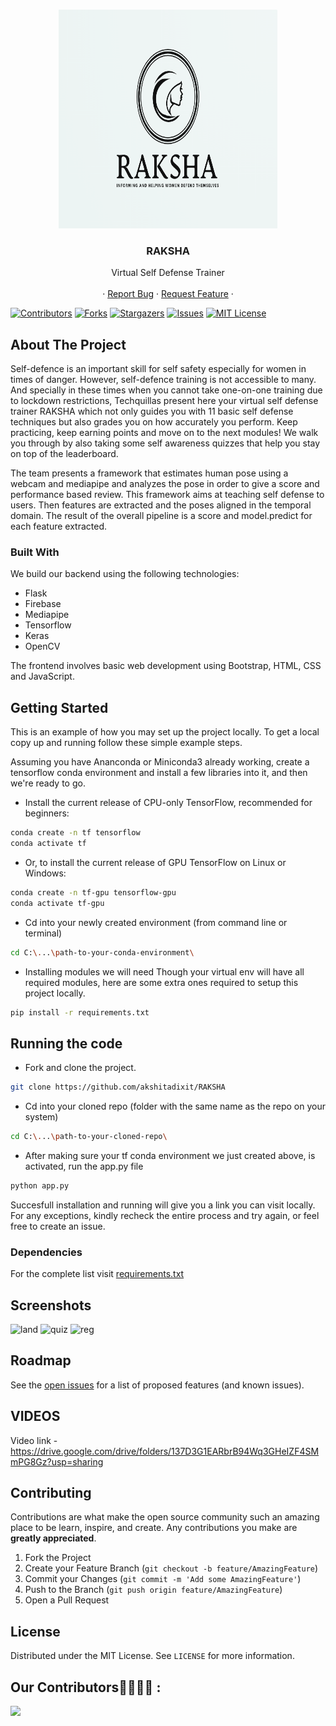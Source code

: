 <!-- PROJECT SHIELDS -->
<!--
*** Using markdown "reference style" links for readability.
*** Reference links are enclosed in brackets [ ] instead of parentheses ( ).
*** See the bottom of this document for the declaration of the reference variables
*** for contributors-url, forks-url, etc. This is an optional, concise syntax you may use.
*** https://www.markdownguide.org/basic-syntax/#reference-style-links
-->


<!-- PROJECT LOGO -->
<br />
<p align="center">
    <img src="static/logo.PNG" alt="Logo" width="350" height="350">

  <h3 align="center">RAKSHA</h3>

  <p align="center">
    Virtual Self Defense Trainer
    <br />
    <br />
    ·
    <a href="https://github.com/akshitadixit/RAKSHA/issues/new">Report Bug</a>
    ·
    <a href="https://github.com/akshitadixit/RAKSHA/issues/new">Request Feature</a>
    ·
  </p>
</p>


[![Contributors][contributors-shield]][contributors-url]
[![Forks][forks-shield]][forks-url]
[![Stargazers][stars-shield]][stars-url]
[![Issues][issues-shield]][issues-url]
[![MIT License][license-shield]][license-url]
<!-- ABOUT THE PROJECT -->
## About The Project

Self-defence is an important skill for self safety especially for women in times of danger. However, self-defence training is not accessible to many. And specially in these times when you cannot take one-on-one training due to lockdown restrictions, Techquillas present here your virtual self defense trainer RAKSHA which not only guides you with 11 basic self defense techniques but also grades you on how accurately you perform. Keep practicing, keep earning points and move on to the next modules! We walk you through by also taking some self awareness quizzes that help you stay on top of the leaderboard.

The team presents a framework that estimates human pose using a webcam and mediapipe and analyzes the pose in order to give a score and performance based review. This framework aims at teaching self defense to users. Then features are extracted and the poses aligned in the temporal domain. The result of the overall pipeline is a score and model.predict for each feature extracted.


### Built With

We build our backend using the following technologies:
* Flask
* Firebase
* Mediapipe
* Tensorflow
* Keras
* OpenCV

The frontend involves basic web development using Bootstrap, HTML, CSS and JavaScript.


<!-- GETTING STARTED -->
## Getting Started

This is an example of how you may set up the project locally.
To get a local copy up and running follow these simple example steps.


Assuming you have Ananconda or Miniconda3 already working, create a tensorflow conda environment and install a few libraries into it, and then we're ready to go.

* Install the current release of CPU-only TensorFlow, recommended for beginners:

```bash
conda create -n tf tensorflow
conda activate tf
```

* Or, to install the current release of GPU TensorFlow on Linux or Windows:

```bash
conda create -n tf-gpu tensorflow-gpu
conda activate tf-gpu
```

* Cd into your newly created environment (from command line or terminal)
```bash
cd C:\...\path-to-your-conda-environment\
```

* Installing modules we will need 
Though your virtual env will have all required modules, here are some extra ones required to setup this project locally.
```bash
pip install -r requirements.txt
```

## Running the code

* Fork and clone the project.

```bash
git clone https://github.com/akshitadixit/RAKSHA
```
* Cd into your cloned repo (folder with the same name as the repo on your system)
```bash
cd C:\...\path-to-your-cloned-repo\
```
* After making sure your tf conda environment we just created above, is activated, run the app.py file
```bash
python app.py
```

Succesfull installation and running will give you a link you can visit locally. For any exceptions, kindly recheck the entire process and try again, or feel free to create an issue.

### Dependencies
For the complete list visit [requirements.txt](https://github.com/akshitadixit/RAKSHA/blob/master/requirements.txt)


<!-- USAGE EXAMPLES -->
## Screenshots
![land](https://user-images.githubusercontent.com/72789934/125187061-5ca9f980-e24b-11eb-991e-9504b4789acc.PNG)
![quiz](https://user-images.githubusercontent.com/72789934/125187087-7e0ae580-e24b-11eb-9155-644734748de1.PNG)
![reg](https://user-images.githubusercontent.com/72789934/125187162-d7731480-e24b-11eb-9a4a-ec4cc1c14ac2.PNG)




<!-- ROADMAP -->
## Roadmap

See the [open issues](https://github.com/akshitadixit/RAKSHA) for a list of proposed features (and known issues).

## VIDEOS
Video link - https://drive.google.com/drive/folders/137D3G1EARbrB94Wq3GHeIZF4SMmPG8Gz?usp=sharing


<!-- CONTRIBUTING -->
## Contributing

Contributions are what make the open source community such an amazing place to be learn, inspire, and create. Any contributions you make are **greatly appreciated**.

1. Fork the Project
2. Create your Feature Branch (`git checkout -b feature/AmazingFeature`)
3. Commit your Changes (`git commit -m 'Add some AmazingFeature'`)
4. Push to the Branch (`git push origin feature/AmazingFeature`)
5. Open a Pull Request



<!-- LICENSE -->
## License

Distributed under the MIT License. See `LICENSE` for more information.



<!-- ACKNOWLEDGEMENTS -->
## Our Contributors👩‍💻👨‍💻 :
<a href="https://github.com/akshitadixit/RAKSHA/graphs/contributors">
  <img src="https://contributors-img.web.app/image?repo=akshitadixit/RAKSHA" />
</a>



<!-- MARKDOWN LINKS & IMAGES -->
<!-- https://www.markdownguide.org/basic-syntax/#reference-style-links -->
[contributors-shield]: https://img.shields.io/github/contributors/akshitadixit/RAKSHA.svg?style=plastic
[contributors-url]: https://github.com/akshitadixit/RAKSHA/graphs/contributors
[forks-shield]: https://img.shields.io/github/forks/akshitadixit/RAKSHA.svg?style=plastic
[forks-url]: https://github.com/akshitadixit/RAKSHA/network/members
[stars-shield]: https://img.shields.io/github/stars/akshitadixit/RAKSHA.svg?style=plastic
[stars-url]: https://github.com/akshitadixit/RAKSHA/stargazers
[issues-shield]: https://img.shields.io/github/issues/akshitadixit/RAKSHA.svg?style=plastic
[issues-url]: https://github.com/akshitadixit/RAKSHA/issues
[license-shield]: https://img.shields.io/github/license/akshitadixit/RAKSHA.svg?style=plastic
[license-url]: https://github.com/akshitadixit/RAKSHA/blob/master/LICENSE.txt

